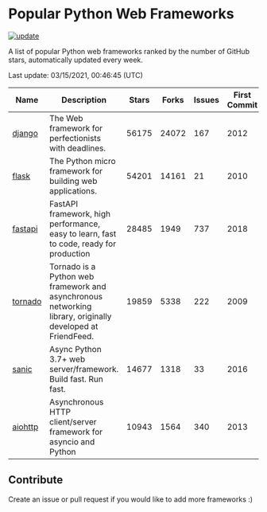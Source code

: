 # Popular Python Web Frameworks

[![update](https://github.com/sunnysid3up/python-web-frameworks/actions/workflows/update.yml/badge.svg)](https://github.com/sunnysid3up/python-web-frameworks/actions/workflows/update.yml)

A list of popular Python web frameworks ranked by the number of GitHub stars, automatically updated every week.

Last update: 03/15/2021, 00:46:45 (UTC)

| Name          | Description          | Stars                     | Forks          | Issues               | First Commit        | Last Commit         |
|---------------|----------------------|---------------------------|----------------|----------------------|---------------------|---------------------|
| [django](https://github.com/django/django) | The Web framework for perfectionists with deadlines. | 56175 | 24072 | 167 | 2012 | 2021-03-15 |
| [flask](https://github.com/pallets/flask) | The Python micro framework for building web applications. | 54201 | 14161 | 21 | 2010 | 2021-03-14 |
| [fastapi](https://github.com/tiangolo/fastapi) | FastAPI framework, high performance, easy to learn, fast to code, ready for production | 28485 | 1949 | 737 | 2018 | 2021-03-15 |
| [tornado](https://github.com/tornadoweb/tornado) | Tornado is a Python web framework and asynchronous networking library, originally developed at FriendFeed. | 19859 | 5338 | 222 | 2009 | 2021-03-14 |
| [sanic](https://github.com/sanic-org/sanic) | Async Python 3.7+ web server/framework. Build fast. Run fast. | 14677 | 1318 | 33 | 2016 | 2021-03-14 |
| [aiohttp](https://github.com/aio-libs/aiohttp) | Asynchronous HTTP client/server framework for asyncio and Python | 10943 | 1564 | 340 | 2013 | 2021-03-15 |

## Contribute 

Create an issue or pull request if you would like to add more frameworks :)

